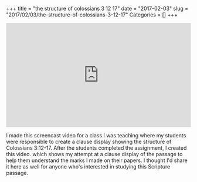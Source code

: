 +++
title = "the structure of colossians 3 12 17"
date = "2017-02-03"
slug = "2017/02/03/the-structure-of-colossians-3-12-17"
Categories = []
+++

<style>.embed-container { position: relative; padding-bottom: 56.25%; height: 0; overflow: hidden; max-width: 100%; } .embed-container iframe, .embed-container object, .embed-container embed { position: absolute; top: 0; left: 0; width: 100%; height: 100%; }</style><div class='embed-container'><iframe src='https://www.youtube.com/embed/joveNFMW3YM' frameborder='0' allowfullscreen></iframe></div>

I made this screencast video for a class I was teaching where my students were responsible to create a clause display showing the structure of Colossians 3:12-17. After the students completed the assignment, I created this video. which shows my attempt at a clause display of the passage to help them understand the marks I made on their papers. I thought I'd share it here as well for anyone who's interested in studying this Scripture passage.
